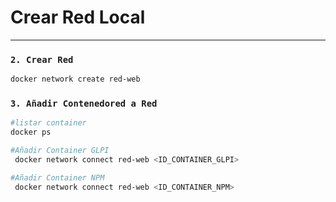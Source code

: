 
# Crear Red Local
---


### `2. Crear Red`

```bash
docker network create red-web
```

### `3. Añadir Contenedored a Red `

```bash
#listar container
docker ps
```

```bash
#Añadir Container GLPI
 docker network connect red-web <ID_CONTAINER_GLPI>
```

```bash
#Añadir Container NPM
 docker network connect red-web <ID_CONTAINER_NPM>
```

